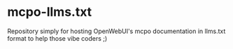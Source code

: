 # mcpo-llms.txt
Repository simply for hosting OpenWebUI's mcpo documentation in llms.txt format to help those vibe coders ;)
